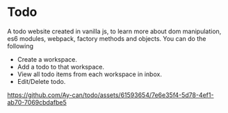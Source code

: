 # Todo
A todo website created in vanilla js, to learn more about dom manipulation, es6 modules, webpack, factory methods and objects.
You can do the following
- Create a workspace.
- Add a todo to that workspace.
- View all todo items from each workspace in inbox.
- Edit/Delete todo.

https://github.com/Ay-can/todo/assets/61593654/7e6e35f4-5d78-4ef1-ab70-7069cbdafbe5
